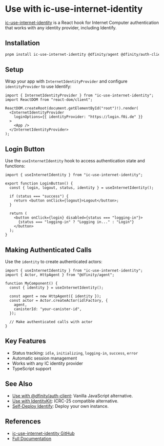# Use with ic-use-internet-identity

[ic-use-internet-identity](https://github.com/kristoferlund/ic-use-internet-identity) is a React hook for Internet Computer authentication that works with any identity provider, including Identify.

## Installation

```bash
pnpm install ic-use-internet-identity @dfinity/agent @dfinity/auth-client @dfinity/identity @dfinity/candid
```

## Setup

Wrap your app with `InternetIdentityProvider` and configure `identityProvider` to use Identify:

```tsx
import { InternetIdentityProvider } from "ic-use-internet-identity";
import ReactDOM from "react-dom/client";

ReactDOM.createRoot(document.getElementById("root")!).render(
  <InternetIdentityProvider
    loginOptions={{ identityProvider: "https://login.f0i.de" }}
  >
    <App />
  </InternetIdentityProvider>
);
```

## Login Button

Use the `useInternetIdentity` hook to access authentication state and functions:

```tsx
import { useInternetIdentity } from "ic-use-internet-identity";

export function LoginButton() {
  const { login, logout, status, identity } = useInternetIdentity();

  if (status === "success") {
    return <button onClick={logout}>Logout</button>;
  }

  return (
    <button onClick={login} disabled={status === "logging-in"}>
      {status === "logging-in" ? "Logging in..." : "Login"}
    </button>
  );
}
```

## Making Authenticated Calls

Use the `identity` to create authenticated actors:

```tsx
import { useInternetIdentity } from "ic-use-internet-identity";
import { Actor, HttpAgent } from "@dfinity/agent";

function MyComponent() {
  const { identity } = useInternetIdentity();

  const agent = new HttpAgent({ identity });
  const actor = Actor.createActor(idlFactory, {
    agent,
    canisterId: "your-canister-id",
  });

  // Make authenticated calls with actor
}
```

## Key Features

- Status tracking: `idle`, `initializing`, `logging-in`, `success`, `error`
- Automatic session management
- Works with any IC identity provider
- TypeScript support

## See Also

- [Use with @dfinity/auth-client](./use-with-auth-client.md): Vanilla JavaScript alternative.
- [Use with IdentityKit](./use-with-identitykit.md): ICRC-25 compatible alternative.
- [Self-Deploy Identify](./self-deploy.md): Deploy your own instance.

## References

- [ic-use-internet-identity GitHub](https://github.com/kristoferlund/ic-use-internet-identity)
- [Full Documentation](https://github.com/kristoferlund/ic-use-internet-identity#readme)
